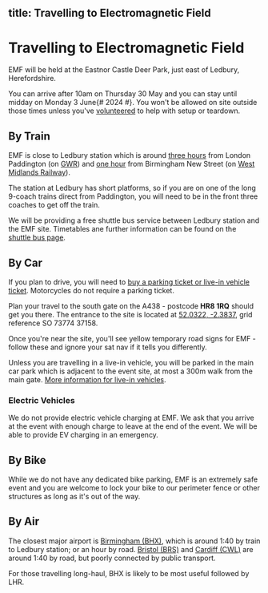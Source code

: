 title: Travelling to Electromagnetic Field
---
# Travelling to Electromagnetic Field

EMF will be held at the Eastnor Castle Deer Park, just east of Ledbury, Herefordshire.

You can arrive after 10am on Thursday 30 May and you can stay until midday on Monday 3 June{# 2024 #}. You won't be allowed on site outside those times unless you've [volunteered](/volunteering) to help with setup or teardown.

## By Train
EMF is close to Ledbury station which is around [three hours](https://traintimes.org.uk/london+paddington/ledbury/) from London Paddington (on [GWR](https://www.gwr.com)) and [one hour](https://traintimes.org.uk/birmingham+new+street/ledbury) from Birmingham New Street (on [West Midlands Railway](https://www.westmidlandsrailway.co.uk/)).

The station at Ledbury has short platforms, so if you are on one of the long 9-coach trains direct from Paddington, you will need to be in the front three coaches to get off the train.

We will be providing a free shuttle bus service between Ledbury station and the EMF site. Timetables ane further information can be found on the [shuttle bus page](https://bus.emf.camp/about/).

## By Car
If you plan to drive, you will need to [buy a parking ticket or live-in vehicle ticket](/tickets/other). Motorcycles do not require a parking ticket. 

Plan your travel to the south gate on the A438 - postcode **HR8 1RQ** should get you there. The entrance to the site is located at [52.0322, -2.3837](geo:52.03222,-2.3837), grid reference SO 73774 37158.

Once you're near the site, you'll see yellow temporary road signs for EMF - follow these and ignore your sat nav if it tells you differently.

Unless you are travelling in a live-in vehicle, you will be parked in the main car park which is adjacent to the event site, at most a 300m walk from the main gate. [More information for live-in vehicles](/about/live-in-vehicles).

 <!-- We encourage attendees to carpool where possible. There's a [lift sharing](https://wiki.emfcamp.org/wiki/Location/Lift_sharing) page on the wiki to find other people on the same route. -->

### Electric Vehicles
We do not provide electric vehicle charging at EMF. We ask that you arrive at the event with enough charge to leave at the end of the event. We will be able to provide EV charging in an emergency.

## By Bike

While we do not have any dedicated bike parking, EMF is an extremely safe event and you are welcome to lock your bike to our perimeter fence or other structures as long as it's out of the way.

## By Air
The closest major airport is [Birmingham (BHX)](https://en.wikipedia.org/wiki/Birmingham_Airport), which is around 1:40 by train to Ledbury station; or an hour by road. [Bristol (BRS)](https://en.wikipedia.org/wiki/Bristol_Airport) and [Cardiff (CWL)](https://en.wikipedia.org/wiki/Cardiff_Airport) are around 1:40 by road, but poorly connected by public transport.

For those travelling long-haul, BHX is likely to be most useful followed by LHR.